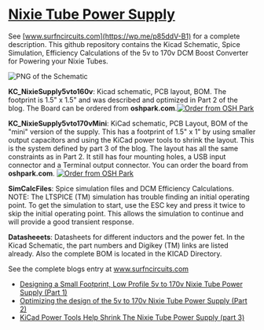 # [Nixie Tube Power Supply](https://wp.me/p85ddV-B1 )

See [www.surfncircuits.com](https://wp.me/p85ddV-B1)  for a complete description.  This github repository contains the Kicad Schematic, Spice Simulation, Efficiency Calculations of the 5v to 170v DCM Boost Converter for Powering your Nixie Tubes.   

![PNG of the Schematic](https://github.com/drkmsmithjr/NixiePowerSupply/blob/master/KC_NixieSupply5vTo160v/nixiesupply5vto160vdcmboost-sch.png)

__KC_NixieSupply5vto160v__:  Kicad schematic, PCB layout, BOM.  The footprint is 1.5" x 1.5" and was described and optimized in Part 2 of the blog.     The Board can be ordered from __oshpark.com__.<a href="https://oshpark.com/shared_projects/FZ5eYIVY"><img src="https://oshpark.com/assets/badge-5b7ec47045b78aef6eb9d83b3bac6b1920de805e9a0c227658eac6e19a045b9c.png" alt="Order from OSH Park"></img></a>

__KC_NixieSupply5vto170vMini__:  KiCad schematic, PCB Layout, BOM of the "mini" version of the supply.   This has a footprint of 1.5" x 1" by using smaller output capacitors and using the KiCad power tools to shrink the layout.  This is the system defined by part 3 of the blog.    The layout has all the same constraints as in Part 2.  It still has four mounting holes, a USB input connector and a Terminal output connector.    You can order the board from __oshpark.com__. <a href="https://oshpark.com/shared_projects/UnjheFwg"><img src="https://oshpark.com/assets/badge-5b7ec47045b78aef6eb9d83b3bac6b1920de805e9a0c227658eac6e19a045b9c.png" alt="Order from OSH Park"></img></a>

__SimCalcFiles__:  Spice simulation files and DCM Efficiency Calculations.  NOTE: The LTSPICE (TM) simulation has trouble finding an initial operating point.   To get the simulation to start, use the ESC key and press it twice to skip the initial operating point.   This allows the simulation to continue and will provide a good transient response.    

__Datasheeets__: Datasheets for different inductors and the power fet.  In the Kicad Schematic, the part numbers and Digikey (TM) links are listed already.   Also the complete BOM is located in the KICAD Directory.      

See the complete blogs entry at  www.surfncircuits.com
  * [Designing a Small Footprint, Low Profile 5v to 170v Nixie Tube Power Supply (Part 1)](https://wp.me/p85ddV-A8 )
  * [Optimizing the design of the 5v to 170v Nixie Tube Power Supply (Part 2)](https://wp.me/p85ddV-B1 )
  * [KiCad Power Tools Help Shrink The Nixie Tube Power Supply (part 3)](https://wp.me/p85ddV-Ck)  
